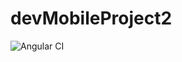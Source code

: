 # devMobileProject2

![Angular CI](https://github.com/Thomback/devMobileProject2/workflows/Angular%20CI/badge.svg)
